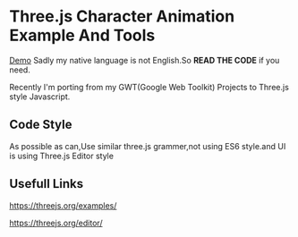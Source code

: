 Three.js Character Animation Example And Tools
===
[Demo](https://akjava.github.io/ThreeCharacterExamples/WebContent/)
Sadly my native language is not English.So **READ THE CODE** if you need.

Recently I'm porting from my GWT(Google Web Toolkit) Projects to Three.js style Javascript.
## Code Style
As possible as can,Use similar three.js grammer,not using ES6 style.and UI is using Three.js Editor style
## Usefull Links

https://threejs.org/examples/

https://threejs.org/editor/

